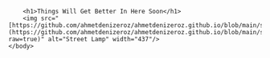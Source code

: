 <!DOCTYPE html>
<html>
    <head>
        <meta charset="uft-8">
        <title>Ahmet Deniz Eroz</title>
    </head>
    <body>
      
        <h1>Things Will Get Better In Here Soon</h1>
        <img src="[https://github.com/ahmetdenizeroz/ahmetdenizeroz.github.io/blob/main/sokak%20lambas%C4%B1%20deneme%202.png](https://github.com/ahmetdenizeroz/ahmetdenizeroz.github.io/blob/main/sokak%20lambas%C4%B1%20deneme%202.png?raw=true)" alt="Street Lamp" width="437"/>
    </body>
</html>
